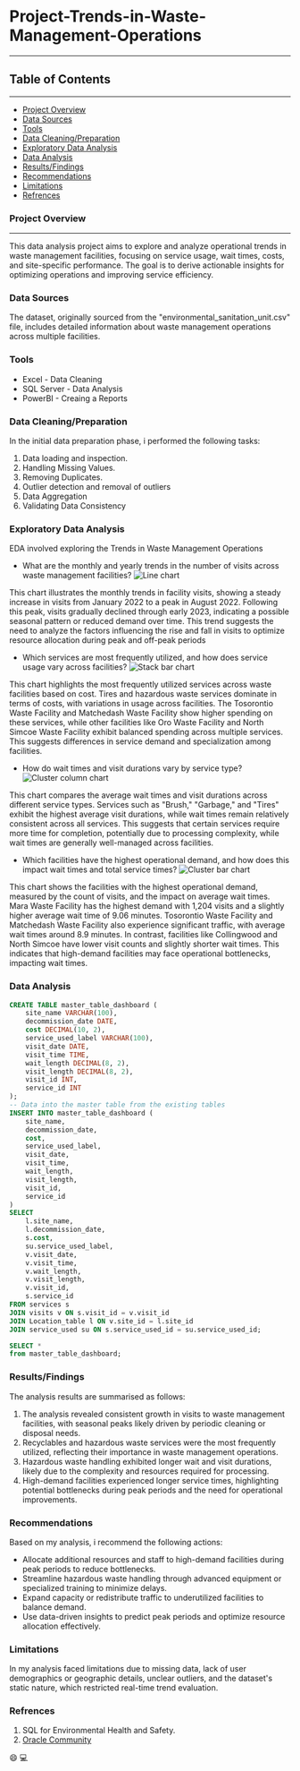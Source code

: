 # Project-Trends-in-Waste-Management-Operations
---

## Table of Contents
---

- [Project Overview](#project-Overview)
- [Data Sources](#data-sources)
- [Tools](#tools)
- [Data Cleaning/Preparation](#data-Cleaning/Preparation)
- [Exploratory Data Analysis](#exploratory-Data-Analysis)
- [Data Analysis](#data-Analysis)
- [Results/Findings](#results/Findings)
- [Recommendations](#recommendations)
- [Limitations](#limitations)
- [Refrences](#refrences)

### Project Overview

---

This data analysis project aims to explore and analyze operational trends in waste management facilities, focusing on service usage, wait times, costs, and site-specific performance. The goal is to derive actionable insights for optimizing operations and improving service efficiency.

### Data Sources

The dataset, originally sourced from the "environmental_sanitation_unit.csv" file, includes detailed information about waste management operations across multiple facilities.

### Tools

- Excel - Data Cleaning
- SQL Server - Data Analysis
- PowerBI - Creaing a Reports


### Data Cleaning/Preparation

In the initial data preparation phase, i performed the following tasks:
1. Data loading and inspection.
2. Handling Missing Values.
3. Removing Duplicates.
4. Outlier detection and removal of outliers
5. Data Aggregation
6. Validating Data Consistency


### Exploratory Data Analysis

EDA involved exploring the Trends in Waste Management Operations

- What are the monthly and yearly trends in the number of visits across waste management facilities?
![Line chart](https://github.com/user-attachments/assets/47a288a1-07d0-4c90-b62b-68a29477175f)

This chart illustrates the monthly trends in facility visits, showing a steady increase in visits from January 2022 to a peak in August 2022. Following this peak, visits gradually declined through early 2023, indicating a possible seasonal pattern or reduced demand over time. This trend suggests the need to analyze the factors influencing the rise and fall in visits to optimize resource allocation during peak and off-peak periods

- Which services are most frequently utilized, and how does service usage vary across facilities?
![Stack bar chart](https://github.com/user-attachments/assets/4fa1a281-8eb9-42f3-8c7d-8e08523f2fc8)

This chart highlights the most frequently utilized services across waste facilities based on cost. Tires and hazardous waste services dominate in terms of costs, with variations in usage across facilities. The Tosorontio Waste Facility and Matchedash Waste Facility show higher spending on these services, while other facilities like Oro Waste Facility and North Simcoe Waste Facility exhibit balanced spending across multiple services. This suggests differences in service demand and specialization among facilities.

- How do wait times and visit durations vary by service type?
![Cluster column chart](https://github.com/user-attachments/assets/791dc3a2-5841-4abd-8814-320af452b032)

This chart compares the average wait times and visit durations across different service types. Services such as "Brush," "Garbage," and "Tires" exhibit the highest average visit durations, while wait times remain relatively consistent across all services. This suggests that certain services require more time for completion, potentially due to processing complexity, while wait times are generally well-managed across facilities.

- Which facilities have the highest operational demand, and how does this impact wait times and total service times?
![Cluster bar chart](https://github.com/user-attachments/assets/8d9e2188-993a-42bd-9c19-d6e8221fc9ea)

This chart shows the facilities with the highest operational demand, measured by the count of visits, and the impact on average wait times. Mara Waste Facility has the highest demand with 1,204 visits and a slightly higher average wait time of 9.06 minutes. Tosorontio Waste Facility and Matchedash Waste Facility also experience significant traffic, with average wait times around 8.9 minutes. In contrast, facilities like Collingwood and North Simcoe have lower visit counts and slightly shorter wait times. This indicates that high-demand facilities may face operational bottlenecks, impacting wait times.

### Data Analysis

~~~sql
CREATE TABLE master_table_dashboard (
    site_name VARCHAR(100),
    decommission_date DATE,
    cost DECIMAL(10, 2),
    service_used_label VARCHAR(100),
    visit_date DATE,
    visit_time TIME,
    wait_length DECIMAL(8, 2),
    visit_length DECIMAL(8, 2),
    visit_id INT,
    service_id INT
);
-- Data into the master table from the existing tables
INSERT INTO master_table_dashboard (
    site_name,
    decommission_date,
    cost,
    service_used_label,
    visit_date,
    visit_time,
    wait_length,
    visit_length,
    visit_id,
    service_id
)
SELECT 
    l.site_name,
    l.decommission_date,
    s.cost,
    su.service_used_label,
    v.visit_date,
    v.visit_time,
    v.wait_length,
    v.visit_length,
    v.visit_id,
    s.service_id
FROM services s
JOIN visits v ON s.visit_id = v.visit_id
JOIN Location_table l ON v.site_id = l.site_id
JOIN service_used su ON s.service_used_id = su.service_used_id;

SELECT *
from master_table_dashboard;
~~~

### Results/Findings
The analysis results are summarised as follows:
1. The analysis revealed consistent growth in visits to waste management facilities, with seasonal peaks likely driven by periodic cleaning or disposal needs.
2. Recyclables and hazardous waste services were the most frequently utilized, reflecting their importance in waste management operations.
3. Hazardous waste handling exhibited longer wait and visit durations, likely due to the complexity and resources required for processing.
4. High-demand facilities experienced longer service times, highlighting potential bottlenecks during peak periods and the need for operational improvements.


### Recommendations

Based on my analysis, i recommend the following actions:
- Allocate additional resources and staff to high-demand facilities during peak periods to reduce bottlenecks.
- Streamline hazardous waste handling through advanced equipment or specialized training to minimize delays.
- Expand capacity or redistribute traffic to underutilized facilities to balance demand.
- Use data-driven insights to predict peak periods and optimize resource allocation effectively.

### Limitations

In my analysis faced limitations due to missing data, lack of user demographics or geographic details, unclear outliers, and the dataset's static nature, which restricted real-time trend evaluation.

### Refrences

1. SQL for Environmental Health and Safety.
2. [Oracle Community](https://community.oracle.com/customerconnect/discussion/604994/sql-for-environmental-health-and-safety)

😄
💻
